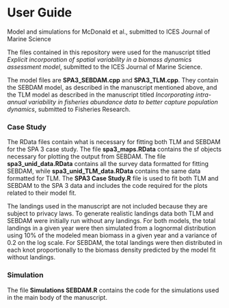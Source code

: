 # User Guide
 Model and simulations for McDonald et al., submitted to ICES Journal of Marine Science
 
 The files contained in this repository were used for the manuscript titled *Explicit incorporation of spatial variability in a biomass dynamics assessment model*, submitted to the ICES Journal of Marine Science. 
 
 The model files are **SPA3_SEBDAM.cpp** and **SPA3_TLM.cpp**. They contain the SEBDAM model, as described in the manuscript mentioned above, and the TLM model as described in the manuscript titled *Incorporating intra-annual variability in fisheries abundance data to better capture population dynamics*, submitted to Fisheries Research. 
 
### Case Study

 The RData files contain what is necessary for fitting both TLM and SEBDAM for the SPA 3 case study. The file **spa3_maps.RData** contains the sf objects necessary for plotting the output from SEBDAM. The file **spa3_unid_data.RData** contains all the survey data formatted for fitting SEBDAM, while **spa3_unid_TLM_data.RData** contains the same data formatted for TLM.  The **SPA3 Case Study.R** file is used to fit both TLM and SEBDAM to the SPA 3 data and includes the code required for the plots related to their model fit. 
 
The landings used in the manuscript are not included because they are subject to privacy laws. To generate realistic landings data both TLM and SEBDAM were initially run without any landings. For both models, the total landings in a given year were then simulated from a lognormal distribution using 10% of the modeled mean biomass in a given year and a variance of 0.2 on the log scale. For SEBDAM, the total landings were then distributed in each knot proportionally to the biomass density predicted by the model fit without landings.
 
### Simulation 
 
The file **Simulations SEBDAM.R** contains the code for the simulations used in the main body of the manuscript.
